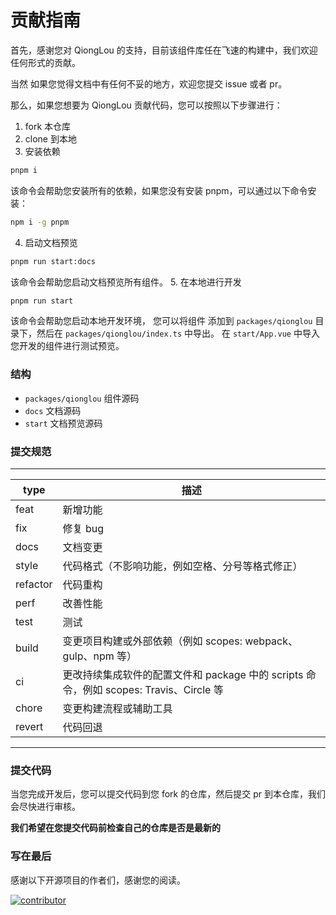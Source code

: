 # 贡献指南

首先，感谢您对 QiongLou 的支持，目前该组件库任在飞速的构建中，我们欢迎任何形式的贡献。

当然 如果您觉得文档中有任何不妥的地方，欢迎您提交 issue 或者 pr。

那么，如果您想要为 QiongLou 贡献代码，您可以按照以下步骤进行：

1. fork 本仓库
2. clone 到本地
3. 安装依赖

```bash
pnpm i
```

该命令会帮助您安装所有的依赖，如果您没有安装 pnpm，可以通过以下命令安装：

```bash
npm i -g pnpm
```

4. 启动文档预览

```bash
pnpm run start:docs
```

该命令会帮助您启动文档预览所有组件。 5. 在本地进行开发

```bash
pnpm run start
```

该命令会帮助您启动本地开发环境， 您可以将组件 添加到 `packages/qionglou` 目录下，然后在 `packages/qionglou/index.ts`
中导出。
在 `start/App.vue` 中导入您开发的组件进行测试预览。

### 结构

- `packages/qionglou` 组件源码
- `docs` 文档源码
- `start` 文档预览源码

### 提交规范

---

| type     | 描述                                                                                   |
| -------- | -------------------------------------------------------------------------------------- |
| feat     | 新增功能                                                                               |
| fix      | 修复 bug                                                                               |
| docs     | 文档变更                                                                               |
| style    | 代码格式（不影响功能，例如空格、分号等格式修正）                                       |
| refactor | 代码重构                                                                               |
| perf     | 改善性能                                                                               |
| test     | 测试                                                                                   |
| build    | 变更项目构建或外部依赖（例如 scopes: webpack、gulp、npm 等）                           |
| ci       | 更改持续集成软件的配置文件和 package 中的 scripts 命令，例如 scopes: Travis、Circle 等 |
| chore    | 变更构建流程或辅助工具                                                                 |
| revert   | 代码回退                                                                               |

---

### 提交代码

当您完成开发后，您可以提交代码到您 fork 的仓库，然后提交 pr 到本仓库，我们会尽快进行审核。

**我们希望在您提交代码前检查自己的仓库是否是最新的**

### 写在最后

感谢以下开源项目的作者们，感谢您的阅读。

<a href="https://github.com/Jiangxue-team/qionglou/graphs/contributors">
  <img src="https://contrib.rocks/image?repo=Jiangxue-team/qionglou" alt="contributor" />
</a>
